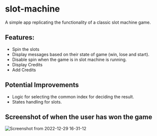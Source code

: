 # slot-machine
A simple app replicating the functionality of a classic slot machine game. 

## Features:
- Spin the slots
- Display messages based on their state of game (win, lose and start).
- Disable spin when the game is in slot machine is running. 
- Display Credits
- Add Credits 

## Potential Improvements
- Logic for selecting the common index for deciding the result. 
- States handling for slots.

## Screenshot of when the user has won the game 
![Screenshot from 2022-12-29 16-31-12](https://user-images.githubusercontent.com/56451101/209944562-40937e0b-e5dd-4676-be66-0f8f11110711.png)


